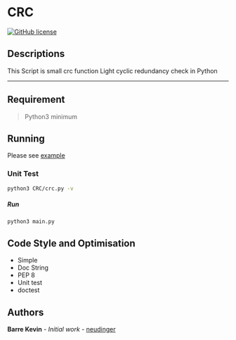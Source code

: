 # CRC

[![GitHub license](https://img.shields.io/badge/license-EUPL-blue.svg)](https://raw.githubusercontent.com/herotc/hero-rotation/master/LICENSE)


## Descriptions

This Script is small crc function
Light cyclic redundancy check in Python

-----

## Requirement

> Python3 minimum </br>


## Running

Please see [example](./main.py)

### Unit Test

```bash
python3 CRC/crc.py -v
```

##### Run

```bash
python3 main.py
```

## Code Style and Optimisation

- Simple
- Doc String
- PEP 8
- Unit test
- doctest

## Authors

**Barre Kevin** - *Initial work* - [neudinger](https://github.com/neudinger)

